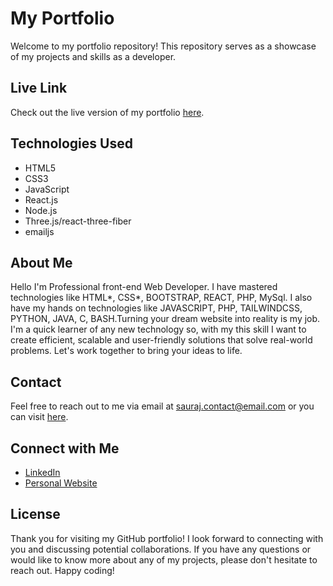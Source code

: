 # My Portfolio

Welcome to my portfolio repository! This repository serves as a showcase of my projects and skills as a developer.

## Live Link

Check out the live version of my portfolio [here](https://saurabhyadav.vercel.app).

## Technologies Used

- HTML5
- CSS3
- JavaScript
- React.js
- Node.js
- Three.js/react-three-fiber
- emailjs

## About Me

Hello I'm Professional front-end Web Developer. I have mastered technologies like HTML*, CSS*, BOOTSTRAP, REACT, PHP, MySql. I also have my hands on technologies like JAVASCRIPT, PHP, TAILWINDCSS, PYTHON, JAVA, C, BASH.Turning your dream website into reality is my job. I'm a quick learner of any new technology so, with my this skill I want to create efficient, scalable and user-friendly solutions that solve real-world problems. Let's work together to bring your ideas to life.

## Contact

Feel free to reach out to me via email at sauraj.contact@email.com or you can visit [here](https://saurabhyadav.vercel.app/#contact).

## Connect with Me

- [LinkedIn](https://www.linkedin.com/in/saurabhyadav07/)
- [Personal Website](https://saurabhyadav.vercel.app/#contact)

## License

Thank you for visiting my GitHub portfolio! I look forward to connecting with you and discussing potential collaborations. If you have any questions or would like to know more about any of my projects, please don't hesitate to reach out. Happy coding!
